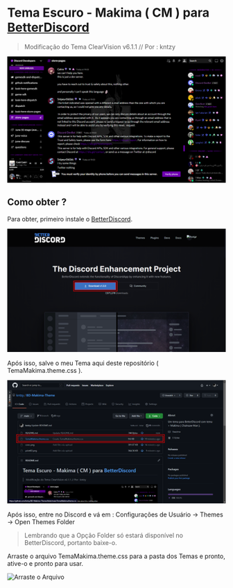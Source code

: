 # Tema Escuro - Makima ( CM ) para [BetterDiscord](https://betterdiscord.app)
> Modificação do Tema ClearVision v6.1.1 // Por : kntzy

![Print](./cooc.png)

## Como obter ?

Para obter, primeiro instale o [BetterDiscord](https://betterdiscord.app).

![Site do BetterDiscord](./print02.png)

Após isso, salve o meu Tema aqui deste repositório ( TemaMakima.theme.css ).

![Repositório do Tema](./print03.png)

Após isso, entre no Discord e vá em : Configurações de Usuário -> Themes -> Open Themes Folder
> Lembrando que a Opção Folder só estará disponível no BetterDiscord, portanto baixe-o.

Arraste o arquivo TemaMakima.theme.css para a pasta dos Temas e pronto, ative-o e pronto para usar.

![Arraste o Arquivo](./print04.png)
